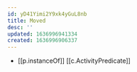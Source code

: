 ```yaml
---
id: yD41Yimi2Y9xk4yGuL8nb
title: Moved
desc: ''
updated: 1636996941334
created: 1636996906337
---
```


- [[p.instanceOf]] [[c.ActivityPredicate]]